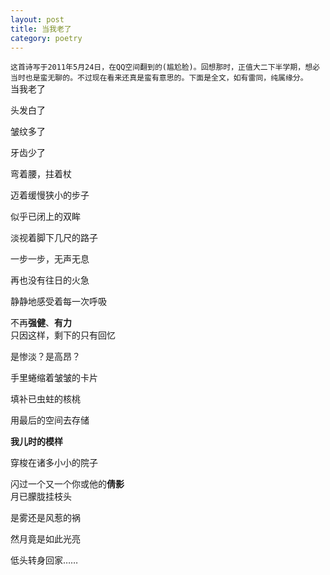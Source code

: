```yaml
---
layout: post
title: 当我老了
category: poetry
---
```


`这首诗写于2011年5月24日，在QQ空间翻到的(尴尬脸)。回想那时，正值大二下半学期，想必当时也是蛮无聊的。不过现在看来还真是蛮有意思的。下面是全文，如有雷同，纯属缘分。`
<br>
当我老了

头发白了

皱纹多了

牙齿少了

弯着腰，拄着杖

迈着缓慢狭小的步子

似乎已闭上的双眸

淡视着脚下几尺的路子

一步一步，无声无息

再也没有往日的火急

静静地感受着每一次呼吸

不再**强健**、**有力**
<br>
只因这样，剩下的只有回忆

是惨淡？是高昂？

手里蜷缩着皱皱的卡片

填补已虫蛀的核桃

用最后的空间去存储

**我儿时的模样**

穿梭在诸多小小的院子

闪过一个又一个你或他的**倩影**
<br>
月已朦胧挂枝头

是雾还是风惹的祸

然月竟是如此光亮

低头转身回家……
